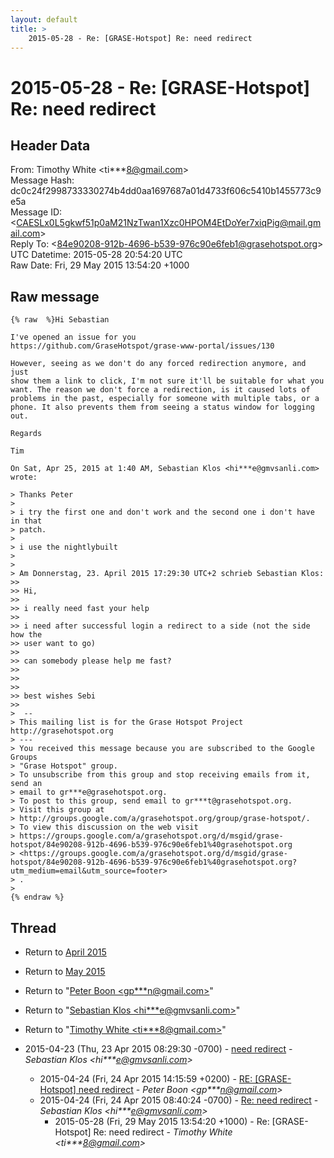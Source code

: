 ```yaml
---
layout: default
title: >
    2015-05-28 - Re: [GRASE-Hotspot] Re: need redirect
---
```


# 2015-05-28 - Re: [GRASE-Hotspot] Re: need redirect

## Header Data

From: Timothy White \<ti***8@gmail.com\><br>
Message Hash: dc0c24f2998733330274b4dd0aa1697687a01d4733f606c5410b1455773c9e5a<br>
Message ID: \<CAESLx0L5gkwf51p0aM21NzTwan1Xzc0HPOM4EtDoYer7xiqPig@mail.gmail.com\><br>
Reply To: \<84e90208-912b-4696-b539-976c90e6feb1@grasehotspot.org\><br>
UTC Datetime: 2015-05-28 20:54:20 UTC<br>
Raw Date: Fri, 29 May 2015 13:54:20 +1000<br>

## Raw message

```
{% raw  %}Hi Sebastian

I've opened an issue for you
https://github.com/GraseHotspot/grase-www-portal/issues/130

However, seeing as we don't do any forced redirection anymore, and just
show them a link to click, I'm not sure it'll be suitable for what you
want. The reason we don't force a redirection, is it caused lots of
problems in the past, especially for someone with multiple tabs, or a
phone. It also prevents them from seeing a status window for logging out.

Regards

Tim

On Sat, Apr 25, 2015 at 1:40 AM, Sebastian Klos <hi***e@gmvsanli.com> wrote:

> Thanks Peter
>
> i try the first one and don't work and the second one i don't have in that
> patch.
>
> i use the nightlybuilt
>
>
> Am Donnerstag, 23. April 2015 17:29:30 UTC+2 schrieb Sebastian Klos:
>>
>> Hi,
>>
>> i really need fast your help
>>
>> i need after successful login a redirect to a side (not the side how the
>> user want to go)
>>
>> can somebody please help me fast?
>>
>>
>>
>> best wishes Sebi
>>
>  --
> This mailing list is for the Grase Hotspot Project http://grasehotspot.org
> ---
> You received this message because you are subscribed to the Google Groups
> "Grase Hotspot" group.
> To unsubscribe from this group and stop receiving emails from it, send an
> email to gr***e@grasehotspot.org.
> To post to this group, send email to gr***t@grasehotspot.org.
> Visit this group at
> http://groups.google.com/a/grasehotspot.org/group/grase-hotspot/.
> To view this discussion on the web visit
> https://groups.google.com/a/grasehotspot.org/d/msgid/grase-hotspot/84e90208-912b-4696-b539-976c90e6feb1%40grasehotspot.org
> <https://groups.google.com/a/grasehotspot.org/d/msgid/grase-hotspot/84e90208-912b-4696-b539-976c90e6feb1%40grasehotspot.org?utm_medium=email&utm_source=footer>
> .
>
{% endraw %}
```

## Thread

+ Return to [April 2015](/archive/2015/04)
+ Return to [May 2015](/archive/2015/05)

+ Return to "[Peter Boon <gp***n<span>@</span>gmail.com>](/authors/gp___n_at_gmail_com)"
+ Return to "[Sebastian Klos <hi***e<span>@</span>gmvsanli.com>](/authors/hi___e_at_gmvsanli_com)"
+ Return to "[Timothy White <ti***8<span>@</span>gmail.com>](/authors/ti___8_at_gmail_com)"

+ 2015-04-23 (Thu, 23 Apr 2015 08:29:30 -0700) - [need redirect](/archive/2015/04/d843e951c94a8c0484dfa93c10c89db47adbfb4a1ab90494b4656f08a6fa9842) - _Sebastian Klos \<hi***e@gmvsanli.com\>_
  + 2015-04-24 (Fri, 24 Apr 2015 14:15:59 +0200) - [RE: [GRASE-Hotspot] need redirect](/archive/2015/04/0db5f8a12ff61298554f4557f6410af885f7983e2cc7c3387bcd9bc02b04cb85) - _Peter Boon \<gp***n@gmail.com\>_
  + 2015-04-24 (Fri, 24 Apr 2015 08:40:24 -0700) - [Re: need redirect](/archive/2015/04/3cbf07ccdce1414c783a623a8d524420a1f9115082783cc07a61bb0fa3dfe38d) - _Sebastian Klos \<hi***e@gmvsanli.com\>_
    + 2015-05-28 (Fri, 29 May 2015 13:54:20 +1000) - Re: [GRASE-Hotspot] Re: need redirect - _Timothy White \<ti***8@gmail.com\>_


